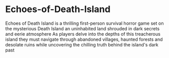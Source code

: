 # Echoes-of-Death-Island
Echoes of Death Island is a thrilling first-person survival horror game set on the mysterious Death Island
an uninhabited land shrouded in dark secrets and eerie atmosphere 
As players delve into the depths of this treacherous island
they must navigate through abandoned villages, haunted forests
and desolate ruins while uncovering the chilling truth behind the island's dark past
